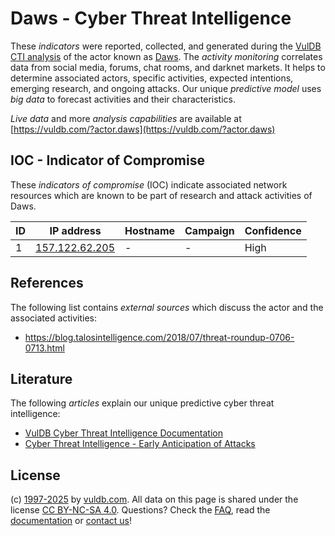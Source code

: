 # Daws - Cyber Threat Intelligence

These _indicators_ were reported, collected, and generated during the [VulDB CTI analysis](https://vuldb.com/?kb.cti) of the actor known as [Daws](https://vuldb.com/?actor.daws). The _activity monitoring_ correlates data from social media, forums, chat rooms, and darknet markets. It helps to determine associated actors, specific activities, expected intentions, emerging research, and ongoing attacks. Our unique _predictive model_ uses _big data_ to forecast activities and their characteristics.

_Live data_ and more _analysis capabilities_ are available at [https://vuldb.com/?actor.daws](https://vuldb.com/?actor.daws)

## IOC - Indicator of Compromise

These _indicators of compromise_ (IOC) indicate associated network resources which are known to be part of research and attack activities of Daws.

ID | IP address | Hostname | Campaign | Confidence
-- | ---------- | -------- | -------- | ----------
1 | [157.122.62.205](https://vuldb.com/?ip.157.122.62.205) | - | - | High

## References

The following list contains _external sources_ which discuss the actor and the associated activities:

* https://blog.talosintelligence.com/2018/07/threat-roundup-0706-0713.html

## Literature

The following _articles_ explain our unique predictive cyber threat intelligence:

* [VulDB Cyber Threat Intelligence Documentation](https://vuldb.com/?kb.cti)
* [Cyber Threat Intelligence - Early Anticipation of Attacks](https://www.scip.ch/en/?labs.20201022)

## License

(c) [1997-2025](https://vuldb.com/?kb.changelog) by [vuldb.com](https://vuldb.com/?kb.about). All data on this page is shared under the license [CC BY-NC-SA 4.0](https://creativecommons.org/licenses/by-nc-sa/4.0/). Questions? Check the [FAQ](https://vuldb.com/?kb.faq), read the [documentation](https://vuldb.com/?kb) or [contact us](https://vuldb.com/?contact)!
